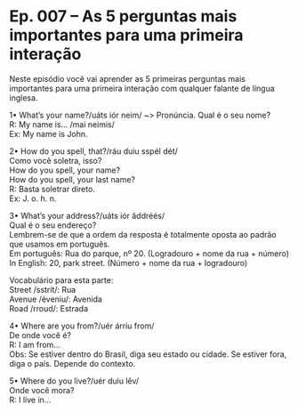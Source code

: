 <h1> Ep. 007 – As 5 perguntas mais importantes para uma primeira interação </h1>

<p> Neste episódio você vai aprender as 5 primeiras perguntas mais importantes para uma primeira interação com qualquer falante de língua inglesa. </p>

<p> 1• What’s your name?/uáts iór neim/ ~>  Pronúncia.
Qual é o seu nome? <br>
R: My name is… /mai neimis/ <br>
Ex: My name is John. </p>

<p> 2• How do you spell, that?/ráu duiu sspél dét/ <br>
Como você soletra, isso? <br>
How do you spell, your name? <br>
How do you spell, your last name? <br>
R: Basta soletrar direto. <br> 
Ex: J. o. h. n. </p>

<p> 3• What’s your address?/uáts iór âddréés/ <br>
Qual é o seu endereço? <br>
Lembrem-se de que a ordem da resposta é totalmente oposta ao padrão que usamos em português. <br>
Em português: Rua do parque, nº 20.  (Logradouro + nome da rua + número) <br>
In English: 20, park street.  (Número + nome da rua + logradouro) </p>

<p> Vocabulário para esta parte: <br>
Street /sstrít/: Rua <br>
Avenue /éveniu/: Avenida <br>
Road /rroud/: Estrada <br> </p>

<p> 4• Where are you from?/uér árriu from/ <br>
De onde você é? <br>
R: I am from… <br>
Obs: Se estiver dentro do Brasil, diga seu estado ou cidade. Se estiver fora, diga o país. Depende do contexto. </p>

<p> 5• Where do you live?/uér duiu lêv/ <br>
 Onde você mora? <br>
R: I live in… </p>